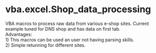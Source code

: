 # vba.excel.Shop_data_processing

VBA macros to process raw data from various e-shop sites. Current example tuned for DNS shop and has data on first tab.<br>
Advantages:<br> 1) This macros can be used an user not having parsing skills.<br>
            2) Simple retunning for different sites. 
